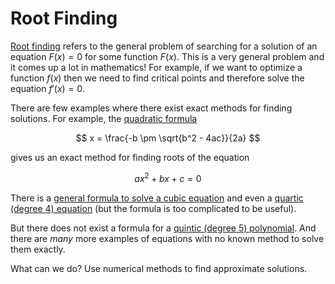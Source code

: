 # Root Finding

[Root finding](https://en.wikipedia.org/wiki/Root-finding_algorithm) refers to the general problem of searching for a solution of an equation $F(x)=0$ for some function $F(x)$. This is a very general problem and it comes up a lot in mathematics! For example, if we want to optimize a function $f(x)$ then we need to find critical points and therefore solve the equation $f'(x)=0$.

There are few examples where there exist exact methods for finding solutions. For example, the [quadratic formula](https://en.wikipedia.org/wiki/Quadratic_formula)

$$
x = \frac{-b \pm \sqrt{b^2 - 4ac}}{2a}
$$

gives us an exact method for finding roots of the equation

$$
ax^2 + bx + c = 0
$$

There is a [general formula to solve a cubic equation](https://en.wikipedia.org/wiki/Cubic_function#General_solution_to_the_cubic_equation_with_real_coefficients) and even a [quartic (degree 4) equation](https://en.wikipedia.org/wiki/Quartic_function) (but the formula is too complicated to be useful).

But there does not exist a formula for a [quintic (degree 5) polynomial](https://en.wikipedia.org/wiki/Quintic_function). And there are *many* more examples of equations with no known method to solve them exactly.

What can we do? Use numerical methods to find approximate solutions.              
